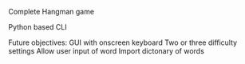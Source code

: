 Complete Hangman game

Python based CLI

Future objectives:
GUI with onscreen keyboard
Two or three difficulty settings
Allow user input of word
Import dictonary of words